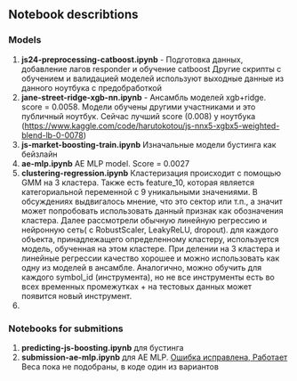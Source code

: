 ## Notebook describtions
### Models
 1. **js24-preprocessing-catboost.ipynb** - Подготовка данных, добавление лагов responder и обучение catboost
    Другие скрипты с обучением и валидацией моделей используют выходные данные из данного ноутбука с предобработкой
 3. **jane-street-ridge-xgb-nn.ipynb**  - Ансамбль моделей xgb+ridge. score = 0.0058. Модели обучены другими участниками и это публичный ноутбук. Сейчас лучший score (0.008) у ноутбука (https://www.kaggle.com/code/harutokotou/js-nnx5-xgbx5-weighted-blend-lb-0-0078)
 4. **js-market-boosting-train.ipynb** Изначальные модели бустинга как бейзлайн
 5. **ae-mlp.ipynb** AE MLP model. Score = 0.0027
 6. **clustering-regression.ipynb** Кластеризация происходит с помощью GMM на 3 кластера. Также есть feature_10, которая является категориальной переменной с 9 уникальными значениями. В обсуждениях выдвигалось мнение, что это сектор или т.п., а значит может попробовать использовать данный признак как обозначения кластера. Далее рассмотрели обычную линейную регрессию и нейронную сеть( с RobustScaler, LeakyReLU, dropout). для каждого объекта, принадлежащего определенному кластеру, используется модель, обученная на этом кластере. При делении на 3 кластера и линейные регрессии качество хорошее и можно использовать как одну из моделей в ансамбле.
  Аналогично, можно обучить для каждого symbol_id (инструмента), но не все инструменты есть во всех временных промежутках + на тестовых данных может появится новый инструмент.
 8. 

### Notebooks for submitions
1. **predicting-js-boosting.ipynb** для бустинга
2. **submission-ae-mlp.ipynb** для AE MLP. <ins> Ошибка исправлена, Работает </ins> Веса пока не подобраны, в коде один из вариантов


